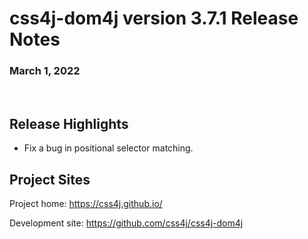 # css4j-dom4j version 3.7.1 Release Notes

### March 1, 2022

<br/>

## Release Highlights

- Fix a bug in positional selector matching.


## Project Sites

Project home: https://css4j.github.io/

Development site: https://github.com/css4j/css4j-dom4j
